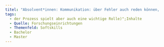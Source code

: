 ```yaml
---
titel: "Absolvent*innen: Kommunikation: über Fehler auch reden können, statt sie nicht zuzugeben (bei Ingenieuren und Informatikern oft die Sicht ""Produkt machen und das muss gut sein""
tags:
  - der Prozess spielt aber auch eine wichtige Rolle)";Inhalte
  - Quelle: Forschungseinrichtungen
  - Themenfeld: Softskills
  - Bachelor
  - Master
---
```


